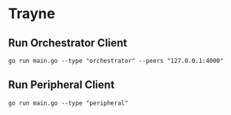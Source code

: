 # Trayne

## Run Orchestrator Client

`go run main.go --type "orchestrator" --peers "127.0.0.1:4000"`

## Run Peripheral Client

`go run main.go --type "peripheral"`
